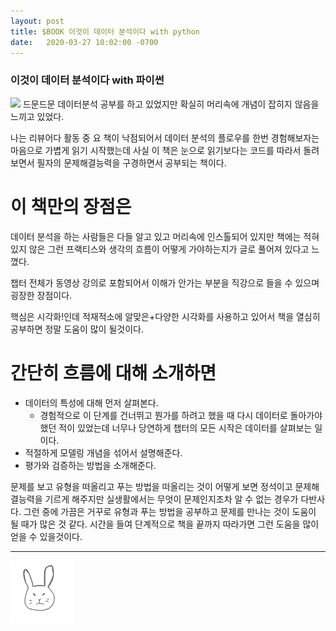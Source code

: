 ```yaml
---
layout: post
title: $BOOK 이것이 데이터 분석이다 with python
date:   2020-03-27 10:02:00 -0700
---
```


### 이것이 데이터 분석이다 with 파이썬

<img src="https://user-images.githubusercontent.com/11007191/77758199-e42f2180-7075-11ea-81f0-60ce3c92e61e.jpeg" width="120">
드문드문 데이터분석 공부를 하고 있었지만 확실히 머리속에 개념이 잡히지 않음을 느끼고 있었다.

나는 리뷰어다 활동 중 요 책이 낙점되어서 데이터 분석의 플로우를 한번 경험해보자는 마음으로 가볍게 읽기 시작했는데 사실 이 책은 눈으로 읽기보다는 코드를 따라서 돌려보면서 필자의 문제해결능력을 구경하면서 공부되는 책이다.



# 이 책만의 장점은

데이터 분석을 하는 사람들은 다들 알고 있고 머리속에 인스톨되어 있지만 책에는 적혀있지 않은 그런 프랙티스와 생각의 흐름이 어떻게 가야하는지가 글로 풀어져 있다고 느꼈다.

챕터 전체가 동영상 강의로 포함되어서 이해가 안가는 부분을 직강으로 들을 수 있으며 굉장한 장점이다.

핵심은 시각화!인데 적재적소에 알맞은+다양한 시각화를 사용하고 있어서 책을 열심히 공부하면 정말 도움이 많이 될것이다.


# 간단히 흐름에 대해 소개하면

- 데이터의 특성에 대해 먼저 살펴본다.
  	- 경험적으로 이 단계를 건너뛰고 뭔가를 하려고 했을 때 다시 데이터로 돌아가야했던 적이 있었는데 너무나 당연하게 챕터의 모든 시작은 데이터를 살펴보는 일이다.
- 적절하게 모델링 개념을 섞어서 설명해준다.
- 평가와 검증하는 방법을 소개해준다.


문제를 보고 유형을 떠올리고 푸는 방법을 떠올리는 것이 어떻게 보면 정석이고 문제해결능력을 기르게 해주지만 실생활에서는 무엇이 문제인지조차 알 수 없는 경우가 다반사다.
그런 중에 가끔은 거꾸로 유형과 푸는 방법을 공부하고 문제를 만나는 것이 도움이 될 때가 많은 것 같다. 시간을 들여 단계적으로 책을 끝까지 따라가면 그런 도움을 많이 얻을 수 있을것이다.



<hr>
<img src="/rabbit.jpg" width="100"/>
